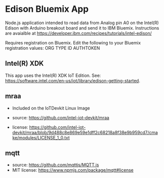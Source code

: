 Edison Bluemix App
============================
Node.js application intended to read data from Analog pin A0 on the Intel(R) Edison with Arduino breakout board and send it to IBM Bluemix.
Instructions are avaialble at https://developer.ibm.com/recipes/tutorials/intel-edison/

Requires registration on Bluemix. Edit the following to your Bluemix registration values:
ORG
TYPE
ID
AUTHTOKEN

Intel(R) XDK 
-------------------------------------------
This app uses the Intel(R) XDK IoT Edition. 
See: https://software.intel.com/en-us/iot/library/edison-getting-started.

mraa
--------------------------------------------
* Included on the IoTDevkit Linux Image 

* source:  https://github.com/intel-iot-devkit/mraa
* license:  https://github.com/intel-iot-devkit/mraa/blob/9d488c8e869e59e1dff2c68218a8f38e9b959cd7/cmake/modules/LICENSE_1_0.txt

mqtt
--------------------------------------------
* source:  https://github.com/mqttjs/MQTT.js
* MIT license:  https://www.npmjs.com/package/mqtt#license
